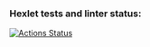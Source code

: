 ### Hexlet tests and linter status:
[![Actions Status](https://github.com/v-b-a/java-project-71/workflows/hexlet-check/badge.svg)](https://github.com/v-b-a/java-project-71/actions)